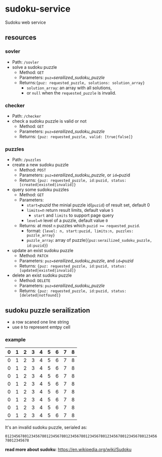 # sudoku-service
Sudoku web service

## resources

### sovler

* Path: `/sovler`
* solve a sudoku puzzle
	* Method: `GET`
	* Parameters: `puz=`*serailized_sudoku_puzzle*
	* Returns:`{puz: requested_puzzle, solutions: solution_array}`
		* `solution_array`: an array with all solutions,
		* or `null` when the `requested_puzzle` is invalid.

### checker

* Path: `/checker`
* check a sudoku puzzle is valid or not
	* Method: `GET`
	* Parameters: `puz=`*serailized_sudoku_puzzle*
	* Returns: `{puz: requested_puzzle, valid: [true|false]}`

### puzzles

* Path: `/puzzles`
* create a new sudoku puzzle
	* Method: `POST`
	* Parameters: `puz=`*serailized_sudoku_puzzle*, or `id=`puzid
	* Returns: `{puz: requested_puzzle, id:puzid, status:[created|existed|invalid]}`
* query some sudoku puzzles
	* Method: `GET`
	* Parameters:
		* `start=`*puzid* the minial puzzle id(`puzid`) of result set, default 0
		* `limits=`*n* return result limits, default value `5`
			* `start` and `limits` to support page query
		* `level=`*n* level of a puzzle, default value `0`
	* Returns: at most `n` puzzles which `puzid >= requested_puzid`.
		* format: `{level: n, start:puzid, limits:n, puzzles: puzzle_array}`
		* `puzzle_array`: array of puzzle(`{puz:serailized_sudoku_puzzle, id:puzid}`)
* update an exist sudoku puzzle
	* Method: `PATCH`
	* Parameters: `puz=`*serailized_sudoku_puzzle*, and `id=`*puzid*
	* Returns: `{puz: requested_puzzle, id:puzid, status:[updated|existed|invalid]}`
* delete an exist sudoku puzzle
	* Method: `DELETE`
	* Parameters: `puz=`*serailized_sudoku_puzzle*
	* Returns: `{puz: requested_puzzle, id:puzid, status:[deleted|notfound]}`

## sudoku puzzle serailization

* a row scaned one line string
* use `0` to represent emtpy cell

### example

| 0 | 1 | 2 | 3 | 4 | 5 | 6 | 7 | 8 |
|---|---|---|---|---|---|---|---|---|
| 0 | 1 | 2 | 3 | 4 | 5 | 6 | 7 | 8 |
| 0 | 1 | 2 | 3 | 4 | 5 | 6 | 7 | 8 |
| 0 | 1 | 2 | 3 | 4 | 5 | 6 | 7 | 8 |
| 0 | 1 | 2 | 3 | 4 | 5 | 6 | 7 | 8 |
| 0 | 1 | 2 | 3 | 4 | 5 | 6 | 7 | 8 |
| 0 | 1 | 2 | 3 | 4 | 5 | 6 | 7 | 8 |
| 0 | 1 | 2 | 3 | 4 | 5 | 6 | 7 | 8 |
| 0 | 1 | 2 | 3 | 4 | 5 | 6 | 7 | 8 |

It's an invalid sudoku puzzle, serialed as:

`012345678012345678012345678012345678012345678012345678012345678012345678012345678`


**read more about sudoku**: https://en.wikipedia.org/wiki/Sudoku
